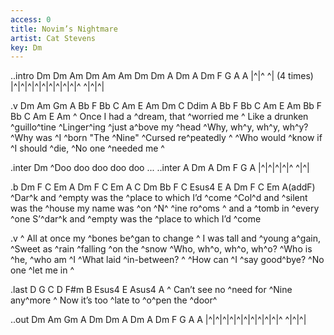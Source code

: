 ```yaml
---
access: 0
title: Novim’s Nightmare
artist: Cat Stevens
key: Dm
---
```

..intro Dm Dm Am Dm Am Am Dm Dm A Dm A Dm F G A A
|^|^ ^| (4 times) |^|^|^|^|^|^|^|^|^|^ ^|^|^|

.v Dm Am Gm A Bb F Bb C Am E Am Dm C Ddim A Bb F Bb C Am E Am Bb F Bb C Am E Am
^ Once I had a ^dream, that ^worried me ^
Like a drunken ^guillo^tine 
^Linger^ing ^just a^bove my ^head 
^Why, wh^y, wh^y, wh^y?
^Why was ^I ^born "The ^Nine"
^Cursed re^peatedly ^
^Who would ^know if ^I should ^die,
^No one ^needed me ^

.inter Dm
^Doo doo doo doo doo ...
..inter A Dm A Dm F G A
|^|^|^|^|^ ^|^|

.b Dm F C Em A Dm F C Em A C Dm Bb F C Esus4 E A Dm F C Em A(addF)
^Dar^k and ^empty was the ^place to which I’d ^come 
^Col^d and ^silent was the ^house my name was ^on 
^N^ ^ine ro^oms ^ and a ^tomb in ^every ^one 
S’^dar^k and ^empty was the ^place to which I’d ^come 

.v
^ All at once my ^bones be^gan to change ^
I was tall and ^young a^gain,
^Sweet as ^rain ^falling ^on the ^snow 
^Who, wh^o, wh^o, wh^o?
^Who is ^he, ^who am ^I
^What laid ^in-between? ^
^How can ^I ^say good^bye?
^No one ^let me in ^

.last D G C D F#m B Esus4 E Asus4 A
^ Can’t see no ^need for ^Nine any^more 
^ Now it’s too ^late to ^o^pen the ^door^

..out Dm Am Gm A Dm Dm A Dm A Dm F G A A
|^|^|^|^|^|^|^|^|^|^|^ ^|^|^|
